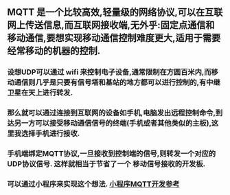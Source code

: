 
## MQTT 是一个比较高效,轻量级的网络协议,可以在互联网上传送信息,而互联网接收端,无外乎:固定点通信和移动通信,要想实现移动通信控制难度更大,适用于需要经常移动的机器的控制.

### 设想UDP可以通过 wifi 来控制电子设备,通常限制在方圆百米内,而移动通信则几乎是只要有信号塔和基站的地方都可以进行控制的,有中继卫星在天上进行转发.
### 那么就可以通过连接到互联网的设备如手机,电脑发出远程控制命令,到达另一方可以接受移动通信信号的终端(手机或者其他类似的主板),这里我选择手机进行接收.
### 手机端绑定MQTT协议,一旦接收到控制端的信号,则转发一个对应的UDP协议信号. 这样就相当于节省了一个 移动信号接收的开发板. 
### 可以通过小程序来实现这个想法. [小程序MQTT开发参考](https://www.emqx.com/zh/blog/how-to-use-mqtt-in-wechat-miniprogram)
